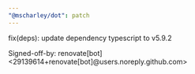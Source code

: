 ```yaml
---
"@mscharley/dot": patch
---
```


fix(deps): update dependency typescript to v5.9.2

Signed-off-by: renovate[bot] <29139614+renovate[bot]@users.noreply.github.com>
